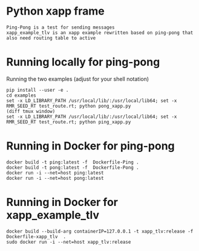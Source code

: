 # Python xapp frame

    Ping-Pong is a test for sending messages
    xapp_example_tlv is an xapp example rewritten based on ping-pong that also need routing table to active

# Running locally for ping-pong

Running the two examples (adjust for your shell notation)

    pip install --user -e .
    cd examples
    set -x LD_LIBRARY_PATH /usr/local/lib/:/usr/local/lib64; set -x  RMR_SEED_RT test_route.rt; python pong_xapp.py
    (diff tmux window)
    set -x LD_LIBRARY_PATH /usr/local/lib/:/usr/local/lib64; set -x  RMR_SEED_RT test_route.rt; python ping_xapp.py

# Running in Docker for ping-pong

    docker build -t ping:latest -f  Dockerfile-Ping .
    docker build -t pong:latest -f  Dockerfile-Pong .
    docker run -i --net=host ping:latest
    docker run -i --net=host pong:latest
    
# Running in Docker for xapp_example_tlv
    
    docker build --build-arg containerIP=127.0.0.1 -t xapp_tlv:release -f  Dockerfile-xapp_tlv  .
    sudo docker run -i --net=host xapp_tlv:release
